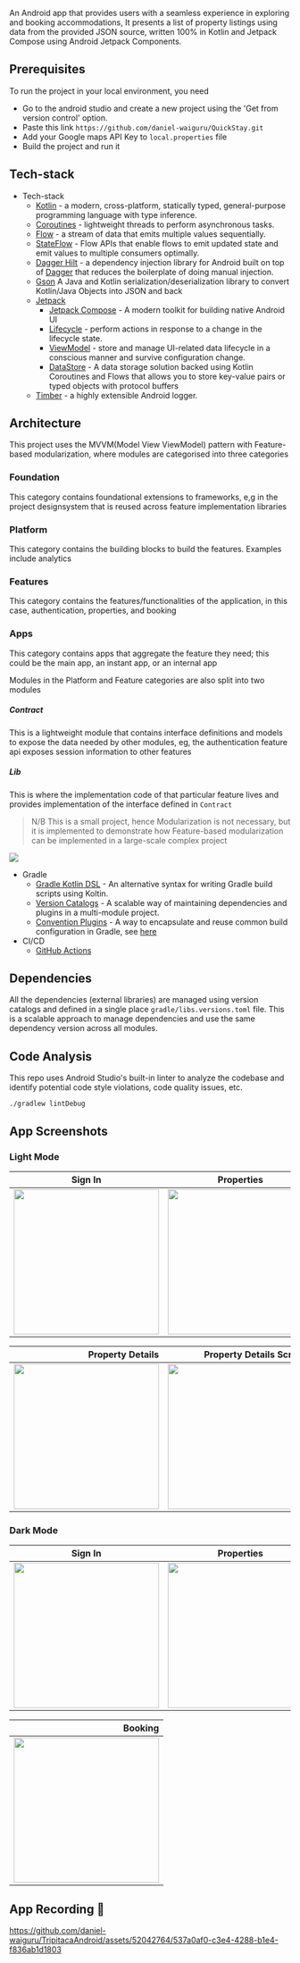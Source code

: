 An Android app that provides users with a seamless experience in exploring and booking accommodations, It presents a list of property listings using data from the provided JSON source, written 100% in Kotlin and Jetpack Compose using Android Jetpack Components.
## Prerequisites
To run the project in your local environment, you need
* Go to the android studio and create a new project using the 'Get from version control' option.
* Paste this link `https://github.com/daniel-waiguru/QuickStay.git`
* Add your Google maps API Key to `local.properties` file 
* Build the project and run it


## Tech-stack
* Tech-stack
    * [Kotlin](https://kotlinlang.org/) - a modern, cross-platform, statically typed, general-purpose programming language with type inference.
    * [Coroutines](https://kotlinlang.org/docs/reference/coroutines-overview.html) - lightweight threads to perform asynchronous tasks.
    * [Flow](https://kotlinlang.org/docs/reference/coroutines/flow.html) - a stream of data that emits multiple values sequentially.
    * [StateFlow](https://developer.android.com/kotlin/flow/stateflow-and-sharedflow#:~:text=StateFlow%20is%20a%20state%2Dholder,property%20of%20the%20MutableStateFlow%20class.) - Flow APIs that enable flows to emit updated state and emit values to multiple consumers optimally.
    * [Dagger Hilt](https://dagger.dev/hilt/) - a dependency injection library for Android built on top of [Dagger](https://dagger.dev/) that reduces the boilerplate of doing manual injection.
    * [Gson](https://github.com/google/gson) A Java and Kotlin serialization/deserialization library to convert Kotlin/Java Objects into JSON and back
    * [Jetpack](https://developer.android.com/jetpack)
        * [Jetpack Compose](https://developer.android.com/jetpack/compose) - A modern toolkit for building native Android UI
        * [Lifecycle](https://developer.android.com/topic/libraries/architecture/lifecycle) - perform actions in response to a change in the lifecycle state.
        * [ViewModel](https://developer.android.com/topic/libraries/architecture/viewmodel) - store and manage UI-related data lifecycle in a conscious manner and survive configuration change.
        * [DataStore](https://developer.android.com/topic/libraries/architecture/datastore) - A data storage solution backed using Kotlin Coroutines and Flows that allows you to store key-value pairs or typed objects with protocol buffers
    * [Timber](https://github.com/JakeWharton/timber) - a highly extensible Android logger.

## Architecture

This project uses the MVVM(Model View ViewModel) pattern with Feature-based modularization, where modules are categorised into three categories
  ### Foundation
This category contains foundational extensions to frameworks, e,g in the project designsystem that is reused across feature implementation libraries

  ### Platform
This category contains the building blocks to build the features. Examples include analytics

  ### Features
This category contains the features/functionalities of the application, in this case, authentication, properties, and booking

  ### Apps
This category contains apps that aggregate the feature they need; this could be the main app, an instant app, or an internal app

Modules in the Platform and Feature categories are also split into two modules
  ##### Contract
This is a lightweight module that contains interface definitions and models to expose the data needed by other modules, eg, the authentication feature api exposes session information to other features

  ##### Lib
This is where the implementation code of that particular feature lives and provides implementation of the interface defined in `Contract`


> N/B This is a small project, hence Modularization is not necessary, but it is implemented to demonstrate how Feature-based modularization can be implemented in a large-scale complex project
  
<img src="/docs/quickstay_architecture_diagram.png" />


* Gradle
    * [Gradle Kotlin DSL](https://docs.gradle.org/current/userguide/kotlin_dsl.html) - An alternative syntax for writing Gradle build scripts using Koltin.
    * [Version Catalogs](https://developer.android.com/build/migrate-to-catalogs) - A scalable way of maintaining dependencies and plugins in a multi-module project.
    * [Convention Plugins](https://docs.gradle.org/current/samples/sample_convention_plugins.html) - A way to encapsulate and reuse common build configuration in Gradle, see [here](https://github.com/daniel-waiguru/TripitacaAndroid/tree/main/build-logic/convention/src/main/java)
* CI/CD
    * [GitHub Actions](https://github.com/features/actions)
 
## Dependencies

All the dependencies (external libraries) are managed using version catalogs and defined in a single place `gradle/libs.versions.toml` file. This is a scalable approach to manage dependencies and use the same dependency version across all modules.

## Code Analysis
This repo uses Android Studio's built-in linter to analyze the codebase and identify potential code style violations, code quality issues, etc.

```shell script
./gradlew lintDebug
```

## App Screenshots
### Light Mode
| Sign In               | Properties            | Properties Filtered  |
| -------------         |:--------------------: | -------------------: |
| <img src="/docs/sign_in.png" width="260"/>     | <img src="/docs/properties.png" width="260"/>      | <img src="/docs/properties_filtered.png" width="260"/> |

| Property Details | Property Details Scrolled |
| -----------------:| ------------------------:|
| <img src="/docs/property_info1.png" width="260"/> | <img src="/docs/property_info2.png" width="260"/>          |

### Dark Mode
| Sign In                                         |                     Properties                     |                                    Property Info |
|-------------------------------------------------|:--------------------------------------------------:|-------------------------------------------------:|
| <img src="/docs/sign_in_dark.png" width="260"/> | <img src="/docs/properties_dark.png" width="260"/> | <img src="/docs/property_dark.png" width="260"/> |

|  Booking                                        | 
|------------------------------------------------:|
| <img src="/docs/booking_dark.png" width="260"/> |
## App Recording 🎥

https://github.com/daniel-waiguru/TripitacaAndroid/assets/52042764/537a0af0-c3e4-4288-b1e4-f836ab1d1803


